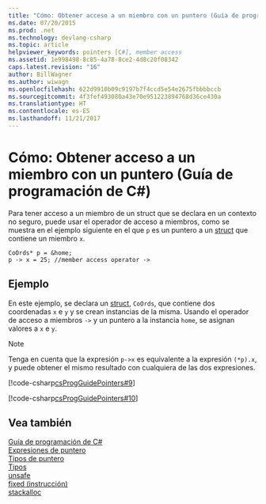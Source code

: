 ```yaml
---
title: "Cómo: Obtener acceso a un miembro con un puntero (Guía de programación de C#)"
ms.date: 07/20/2015
ms.prod: .net
ms.technology: devlang-csharp
ms.topic: article
helpviewer_keywords: pointers [C#], member access
ms.assetid: 1e998498-8c85-4a78-8ce2-4d8c20f08342
caps.latest.revision: "16"
author: BillWagner
ms.author: wiwagn
ms.openlocfilehash: 622d9910b09c9197b7f4ccd5e54e2675fbbbbccb
ms.sourcegitcommit: 4f3fef493080a43e70e951223894768d36ce430a
ms.translationtype: HT
ms.contentlocale: es-ES
ms.lasthandoff: 11/21/2017
---
```

# <a name="how-to-access-a-member-with-a-pointer-c-programming-guide"></a>Cómo: Obtener acceso a un miembro con un puntero (Guía de programación de C#)
Para tener acceso a un miembro de un struct que se declara en un contexto no seguro, puede usar el operador de acceso a miembros, como se muestra en el ejemplo siguiente en el que `p` es un puntero a un [struct](../../../csharp/language-reference/keywords/struct.md) que contiene un miembro `x`.  
  
```  
CoOrds* p = &home;  
p -> x = 25; //member access operator ->  
```  
  
## <a name="example"></a>Ejemplo  
 En este ejemplo, se declara un [struct](../../../csharp/language-reference/keywords/struct.md), `CoOrds`, que contiene dos coordenadas `x` e `y` y se crean instancias de la misma. Usando el operador de acceso a miembros `->` y un puntero a la instancia `home`, se asignan valores a `x` e `y`.  
  
> [!NOTE]
>  Tenga en cuenta que la expresión `p->x` es equivalente a la expresión `(*p).x`, y puede obtener el mismo resultado con cualquiera de las dos expresiones.  
  
 [!code-csharp[csProgGuidePointers#9](../../../csharp/programming-guide/unsafe-code-pointers/codesnippet/CSharp/how-to-access-a-member-with-a-pointer_1.cs)]  
  
 [!code-csharp[csProgGuidePointers#10](../../../csharp/programming-guide/unsafe-code-pointers/codesnippet/CSharp/how-to-access-a-member-with-a-pointer_2.cs)]  
  
## <a name="see-also"></a>Vea también  
 [Guía de programación de C#](../../../csharp/programming-guide/index.md)  
 [Expresiones de puntero](../../../csharp/programming-guide/unsafe-code-pointers/pointer-expressions.md)  
 [Tipos de puntero](../../../csharp/programming-guide/unsafe-code-pointers/pointer-types.md)  
 [Tipos](../../../csharp/language-reference/keywords/types.md)  
 [unsafe](../../../csharp/language-reference/keywords/unsafe.md)  
 [fixed (instrucción)](../../../csharp/language-reference/keywords/fixed-statement.md)  
 [stackalloc](../../../csharp/language-reference/keywords/stackalloc.md)
